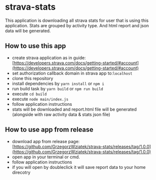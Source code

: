 # strava-stats

This application is downloading all strava stats for user that is using this application.
Stats are grouped by activity type. And html report and json data will be generated.


## How to use this app

* create strava application as in guide: [https://developers.strava.com/docs/getting-started/#account](https://developers.strava.com/docs/getting-started/#account)
* set authorization callback domain in strava app to:`localhost`
* clone this repository
* install dependencies by `yarn install` or `npm i`
* run build task by `yarn build` or `npm run build`
* execute `cd build`
* execute `node main/index.js`
* follow application instructions
* stats will be downloaded and report.html file will be generated (alongside with raw activity data & stats json file)

## How to use app from release
* download app from release page: [https://github.com/GrzegorzWziatek/strava-stats/releases/tag/1.0.0](https://github.com/GrzegorzWziatek/strava-stats/releases/tag/1.0.0)
* open app in your terminal or cmd. 
* follow application instructions
* if you will open by doubleclick it will save report data to your home direcotry


